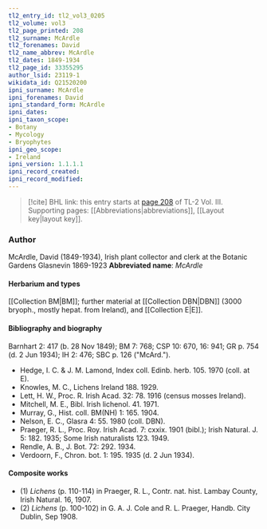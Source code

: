 ```yaml
---
tl2_entry_id: tl2_vol3_0205
tl2_volume: vol3
tl2_page_printed: 208
tl2_surname: McArdle
tl2_forenames: David
tl2_name_abbrev: McArdle
tl2_dates: 1849-1934
tl2_page_id: 33355295
author_lsid: 23119-1
wikidata_id: Q21520200
ipni_surname: McArdle
ipni_forenames: David
ipni_standard_form: McArdle
ipni_dates: 
ipni_taxon_scope: 
- Botany
- Mycology
- Bryophytes
ipni_geo_scope: 
- Ireland
ipni_version: 1.1.1.1
ipni_record_created: 
ipni_record_modified:
---
```



> [!cite] BHL link: this entry starts at [page 208](https://www.biodiversitylibrary.org/page/33355295) of TL-2 Vol. III.
> Supporting pages: [[Abbreviations|abbreviations]], [[Layout key|layout key]].

### Author

McArdle, David (1849-1934), Irish plant collector and clerk at the Botanic Gardens Glasnevin 1869-1923 
**Abbreviated name**: *McArdle*

#### Herbarium and types

[[Collection BM|BM]]; further material at [[Collection DBN|DBN]] (3000 bryoph., mostly hepat. from Ireland), and [[Collection E|E]].

#### Bibliography and biography

Barnhart 2: 417 (b. 28 Nov 1849); BM 7: 768; CSP 10: 670, 16: 941; GR p. 754 (d. 2 Jun 1934); IH 2: 476; SBC p. 126 ("McArd.").
- Hedge, I. C. & J. M. Lamond, Index coll. Edinb. herb. 105. 1970 (coll. at E).
- Knowles, M. C., Lichens Ireland 188. 1929.
- Lett, H. W., Proc. R. Irish Acad. 32: 78. 1916 (census mosses Ireland).
- Mitchell, M. E., Bibl. Irish lichenol. 41. 1971.
- Murray, G., Hist. coll. BM(NH) 1: 165. 1904.
- Nelson, E. C., Glasra 4: 55. 1980 (coll. DBN).
- Praeger, R. L., Proc. Roy. Irish Acad. 7: cxxix. 1901 (bibl.); Irish Natural. J. 5: 182. 1935; Some Irish naturalists 123. 1949.
- Rendle, A. B., J. Bot. 72: 292. 1934.
- Verdoorn, F., Chron. bot. 1: 195. 1935 (d. 2 Jun 1934).

#### Composite works

- (1) *Lichens* (p. 110-114) in Praeger, R. L., Contr. nat. hist. Lambay County, Irish Natural. 16, 1907.
- (2) *Lichens* (p. 100-102) in G. A. J. Cole and R. L. Praeger, Handb. City Dublin, Sep 1908.

